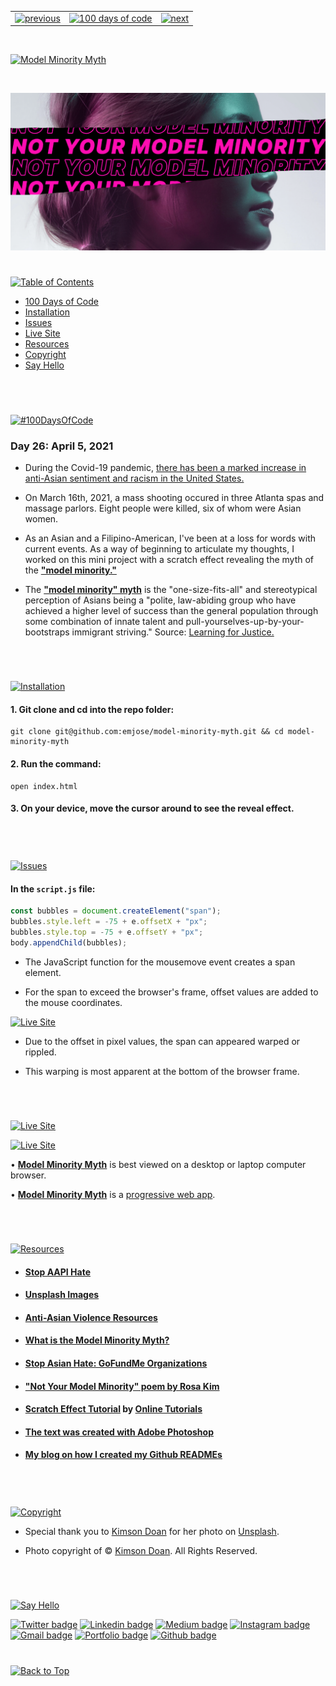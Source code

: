 <p id="header"><p>

<table><tr>
<td> <a href="https://github.com/emjose/mousetrail-wandavision/#header"><img src="https://res.cloudinary.com/dn1e07eul/image/upload/v1659330996/Readme%20Headers/header-left_ctkix5.png" alt="previous" style="width: 200px;"/></a> </td>
<td> <a href="https://github.com/emjose/one-hundred/#header"><img src="https://res.cloudinary.com/dn1e07eul/image/upload/v1659330606/Readme%20Headers/header-center_bkbdbt.png" alt="100 days of code" style="width: 580px;"/></a> </td>
<td> <a href="https://github.com/emjose/news-site/#header"><img src="https://res.cloudinary.com/dn1e07eul/image/upload/v1659330646/Readme%20Headers/header-right_eftaz9.png" alt="next" style="width: 200px;"/></a> </td>
</tr></table>

<br>

<p id="project-title"><p>

<a href=#table-of-contents>![Model Minority Myth](https://res.cloudinary.com/dn1e07eul/image/upload/v1659385855/Readme%20Headers/inter-026-model-minority-myth_gkzpqi.png)</a>

<br>

<a href="https://emjose.github.io/model-minority-myth/">![Model Minority Myth](Assets/preview-026-model-minority-myth.png)</a>

#

<p id="table-of-contents"><p>

<a href=#table-of-contents>![Table of Contents](https://res.cloudinary.com/dn1e07eul/image/upload/v1659241355/Readme%20Headers/inter-toc_euxbbw.png)</a>

-   [100 Days of Code](#100days)
-   [Installation](#installation)
-   [Issues](#issues)
-   [Live Site](#live-site)
-   [Resources](#resources)
-   [Copyright](#copyright)
-   [Say Hello](#say-hello)

<br>

#

<p id="100days"><p>

<a href=#100days>![#100DaysOfCode](https://res.cloudinary.com/dn1e07eul/image/upload/v1659389776/Readme%20Headers/inter-100hash_kjpgmt.png)</a>

### Day 26: April 5, 2021

-   During the Covid-19 pandemic, <a href="https://www.pewresearch.org/social-trends/2020/07/01/many-black-and-asian-americans-say-they-have-experienced-discrimination-amid-the-covid-19-outbreak/">there has been a marked increase in anti-Asian sentiment and racism in the United States.</a>

-   On March 16th, 2021, a mass shooting occured in three Atlanta spas and massage parlors. Eight people were killed, six of whom were Asian women.

-   As an Asian and a Filipino-American, I've been at a loss for words with current events. As a way of beginning to articulate my thoughts, I worked on this mini project with a scratch effect revealing the myth of the **<a href="https://www.learningforjustice.org/magazine/what-is-the-model-minority-myth">"model minority."</a>**

-   The **<a href="https://www.learningforjustice.org/magazine/what-is-the-model-minority-myth">"model minority" myth</a>** is the "one-size-fits-all" and stereotypical perception of Asians being a "polite, law-abiding group who have achieved a higher level of success than the general population through some combination of innate talent and pull-yourselves-up-by-your-bootstraps immigrant striving." Source: <a href="https://www.learningforjustice.org/magazine/what-is-the-model-minority-myth">Learning for Justice.</a>

<br>

#

<p id="installation"><p>

<a href=#installation>![Installation](https://res.cloudinary.com/dn1e07eul/image/upload/v1659389842/Readme%20Headers/inter-installation_j9ixlq.png)</a>

#### 1. Git clone and cd into the repo folder:

```console
git clone git@github.com:emjose/model-minority-myth.git && cd model-minority-myth
```

#### 2. Run the command:

```console
open index.html
```

#### 3. On your device, move the cursor around to see the reveal effect.

<br>

#

<p id="issues"><p>

<a href=#issues>![Issues](https://res.cloudinary.com/dn1e07eul/image/upload/v1659392574/Readme%20Headers/inter-issues_mzq4o7.png)</a>

#### In the `script.js` file:

```javascript
const bubbles = document.createElement("span");
bubbles.style.left = -75 + e.offsetX + "px";
bubbles.style.top = -75 + e.offsetY + "px";
body.appendChild(bubbles);
```

-   The JavaScript function for the mousemove event creates a span element.

-   For the span to exceed the browser's frame, offset values are added to the mouse coordinates.
    <br>

<a href="https://emjose.github.io/model-minority-myth/">![Live Site](Assets/026-myth-2.gif)</a>

-   Due to the offset in pixel values, the span can appeared warped or rippled.

-   This warping is most apparent at the bottom of the browser frame.

<br>

#

<p id="live-site"><p>

<a href="https://emjose.github.io/model-minority-myth/">![Live Site](https://res.cloudinary.com/dn1e07eul/image/upload/v1659389947/Readme%20Headers/inter-live-site_ngkqcf.png)</a>

<a href="https://emjose.github.io/model-minority-myth/">![Live Site](Assets/026-myth.gif)</a>

• **[Model Minority Myth](https://emjose.github.io/model-minority-myth/)** is best viewed on a desktop or laptop computer browser.

• **[Model Minority Myth](https://emjose.github.io/model-minority-myth/)** is a [progressive web app](https://developer.mozilla.org/en-US/docs/Web/Progressive_web_apps).

<br>

#

<p id="resources"><p>

<a href=#resources>![Resources](https://res.cloudinary.com/dn1e07eul/image/upload/v1659314247/Readme%20Headers/inter-resources_ncevbw.png)</a>

-   #### [Stop AAPI Hate](https://stopaapihate.org/)

-   #### [Unsplash Images](https://unsplash.com/)

-   #### [Anti-Asian Violence Resources](https://anti-asianviolenceresources.carrd.co/)

-   #### [What is the Model Minority Myth?](https://www.learningforjustice.org/magazine/what-is-the-model-minority-myth)

-   #### [Stop Asian Hate: GoFundMe Organizations](https://www.gofundme.com/c/act/stop-aapi-hate)

-   #### ["Not Your Model Minority" poem by Rosa Kim](https://bclawimpact.org/2021/02/15/not-your-model-minority/)

-   #### [Scratch Effect Tutorial](https://youtu.be/qzcMiNKPSIk) by [Online Tutorials](https://www.youtube.com/channel/UCbwXnUipZsLfUckBPsC7Jog)

-   #### [The text was created with Adobe Photoshop](https://www.adobe.com/products/photoshop.html)

-   #### [My blog on how I created my Github READMEs](https://emmanueljose.medium.com/readme-a-makeover-story-b9c7be37a6de?sk=7ae6623d365409d875753e4604e42ffd)

<br>

#

<p id="copyright"><p>

<a href=#copyright>![Copyright](https://res.cloudinary.com/dn1e07eul/image/upload/v1659391383/Readme%20Headers/inter-copyright_ax53yz.png)</a>

-   Special thank you to [Kimson Doan](https://unsplash.com/photos/HD8KlyWRYYM) for her photo on [Unsplash](https://unsplash.com/).

-   Photo copyright of © <a href="https://unsplash.com/@kimsondoan">Kimson Doan</a>. All Rights Reserved.

<br>

#

<p id="say-hello"><p>

<a href=#say-hello>![Say Hello](https://res.cloudinary.com/dn1e07eul/image/upload/v1659392702/Readme%20Headers/inter-say-hello_ccx3yf.png)</a>

<p><a href="https://twitter.com/Emmanuel_Labor"><img src="https://img.shields.io/badge/twitter-%231DA1F2.svg?&style=for-the-badge&logo=twitter&logoColor=white" height=30 width=90 alt="Twitter badge"></a> <a href="https://www.linkedin.com/in/emmanuelpjose/"><img src="https://img.shields.io/badge/linkedin-%230064e7.svg?&style=for-the-badge&logo=linkedin&logoColor=white" height=30 width=90 alt="Linkedin badge"></a> <a href="https://emmanueljose.medium.com/"><img src="https://img.shields.io/badge/medium-%238700f5.svg?&style=for-the-badge&logo=medium&logoColor=white" height=30 width=90 alt="Medium badge"></a> <a href="https://www.instagram.com/emmanuel_jose/"><img src="https://img.shields.io/badge/instagram-%23ff0077.svg?&style=for-the-badge&logo=instagram&logoColor=white" height=30 width=90 alt="Instagram badge"></a> <a href="mailto:emjose@gmail.com"><img src="https://img.shields.io/badge/gmail-%23fd1745.svg?&style=for-the-badge&logo=gmail&logoColor=white" height=30 width=90 alt="Gmail badge"></a> <a href="https://www.emmanuel-jose.com/"><img src="https://img.shields.io/badge/portfolio-%23FF0000.svg?&style=for-the-badge&logoColor=white" height=30 width=90 alt="Portfolio badge"></a> <a href="https://github.com/emjose"><img src="https://img.shields.io/badge/github-%23ff8e44.svg?&style=for-the-badge&logo=github&logoColor=white" height=30 width=90 alt="Github badge"></a></p>

#

<a href=#header>![Back to Top](https://res.cloudinary.com/dn1e07eul/image/upload/v1659314270/Readme%20Headers/inter-back-to-top_cubvxj.png)</a>
